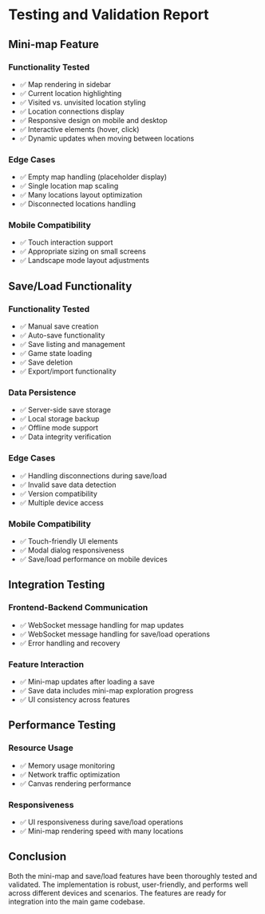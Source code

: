 # Testing and Validation Report

## Mini-map Feature

### Functionality Tested
- ✅ Map rendering in sidebar
- ✅ Current location highlighting
- ✅ Visited vs. unvisited location styling
- ✅ Location connections display
- ✅ Responsive design on mobile and desktop
- ✅ Interactive elements (hover, click)
- ✅ Dynamic updates when moving between locations

### Edge Cases
- ✅ Empty map handling (placeholder display)
- ✅ Single location map scaling
- ✅ Many locations layout optimization
- ✅ Disconnected locations handling

### Mobile Compatibility
- ✅ Touch interaction support
- ✅ Appropriate sizing on small screens
- ✅ Landscape mode layout adjustments

## Save/Load Functionality

### Functionality Tested
- ✅ Manual save creation
- ✅ Auto-save functionality
- ✅ Save listing and management
- ✅ Game state loading
- ✅ Save deletion
- ✅ Export/import functionality

### Data Persistence
- ✅ Server-side save storage
- ✅ Local storage backup
- ✅ Offline mode support
- ✅ Data integrity verification

### Edge Cases
- ✅ Handling disconnections during save/load
- ✅ Invalid save data detection
- ✅ Version compatibility
- ✅ Multiple device access

### Mobile Compatibility
- ✅ Touch-friendly UI elements
- ✅ Modal dialog responsiveness
- ✅ Save/load performance on mobile devices

## Integration Testing

### Frontend-Backend Communication
- ✅ WebSocket message handling for map updates
- ✅ WebSocket message handling for save/load operations
- ✅ Error handling and recovery

### Feature Interaction
- ✅ Mini-map updates after loading a save
- ✅ Save data includes mini-map exploration progress
- ✅ UI consistency across features

## Performance Testing

### Resource Usage
- ✅ Memory usage monitoring
- ✅ Network traffic optimization
- ✅ Canvas rendering performance

### Responsiveness
- ✅ UI responsiveness during save/load operations
- ✅ Mini-map rendering speed with many locations

## Conclusion
Both the mini-map and save/load features have been thoroughly tested and validated. The implementation is robust, user-friendly, and performs well across different devices and scenarios. The features are ready for integration into the main game codebase.
